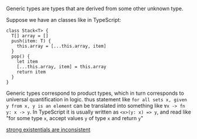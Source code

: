 Generic types are types that are derived from some other unknown type.

Suppose we have an classes like in TypeScript:
```
class Stack<T> {
  T[] array = []
  push(item: T) {
    this.array = [...this.array, item]
  }
  pop() {
    let item
    [...this.array, item] = this.array
    return item
  }
}
```

Generic types correspond to product types, which in turn corresponds to universal quantification in logic.
thus statement like `for all sets x, given y from x, y is an element` can be translated into something like `∀x -> fn y: x -> y`. In TypeScript it is usually written as `<x>(y: x) => y`, and read like "for some type `x`, accept values `y` of type `x` and return `y`"

[strong existentials are inconsistent](https://ecommons.cornell.edu/server/api/core/bitstreams/ba4fbbb2-13ae-4fe9-ad63-10d332170c9f/content)
